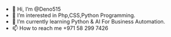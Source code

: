 - 👋 Hi, I’m @Deno515
- 👀 I’m interested in Php,CSS,Python Programming.
- 🌱 I’m currently learning Python & AI For Business Automation.
- 📫 How to reach me +971 58 299 7426


<!---
Deno515/Deno515 is a ✨ special ✨ repository because its `README.md` (this file) appears on your GitHub profile.
You can click the Preview link to take a look at your changes.
--->
